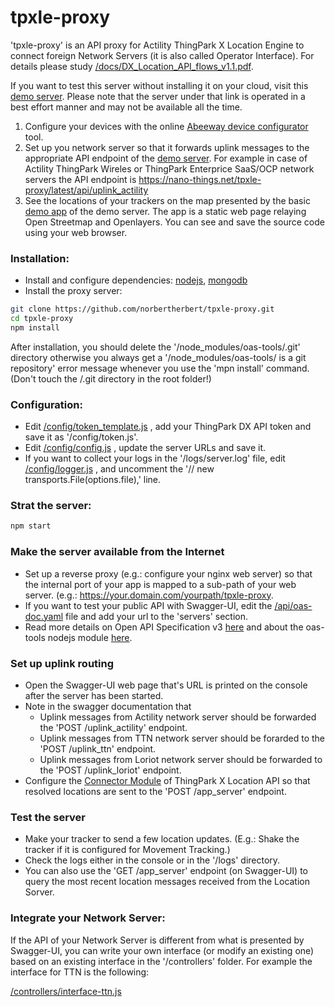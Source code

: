 # tpxle-proxy
'tpxle-proxy' is an API proxy for Actility ThingPark X Location Engine to connect foreign Network Servers (it is also called Operator Interface). For details please study 
[/docs/DX_Location_API_flows_v1.1.pdf](https://github.com/norbertherbert/tpxle-proxy/blob/master/docs/DX_Location_API_flows_v1.1.pdf).

If you want to test this server without installing it on your cloud, visit this 
[demo server](https://nano-things.net/tpxle-proxy/docs/). 
Please note that the server under that link is operated in a best effort manner and may not be available all the time.
1. Configure your devices with the online 
[Abeeway device configurator](https://nano-things.net/abeeway-demo) 
tool.
1. Set up you network server so that it forwards uplink messages to the appropriate API endpoint of the 
[demo server](https://nano-things.net/tpxle-proxy/docs/). 
For example in case of Actility ThingPark Wireles or ThingPark Enterprice SaaS/OCP network servers the 
API endpoint is https://nano-things.net/tpxle-proxy/latest/api/uplink_actility
1. See the locations of your trackers on the map presented by the basic 
[demo app](https://nano-things.net/tpxle-proxy/app) 
of the demo server. The app is a static web page relaying Open Streetmap and Openlayers. You can see and save 
the source code using your web browser.

### Installation:
* Install and configure dependencies: 
[nodejs](https://nodejs.org/), 
[mongodb](https://docs.mongodb.com/manual/installation/)
* Install the proxy server:
```bash
git clone https://github.com/norbertherbert/tpxle-proxy.git
cd tpxle-proxy
npm install
```
After installation, you should delete the '/node_modules/oas-tools/.git' directory otherwise you always get a '/node_modules/oas-tools/ is a git repository' error message whenever you use the 'mpn install' command. (Don't touch the /.git directory in the root folder!)
### Configuration:
* Edit 
[/config/token_template.js](https://github.com/norbertherbert/tpxle-proxy/blob/master/config/token_template.js)
, add your ThingPark DX API token and save it as '/config/token.js'. 
* Edit
[/config/config.js](https://github.com/norbertherbert/tpxle-proxy/blob/master/config/config.js)
, update the server URLs and save it.
* If you want to collect your logs in the '/logs/server.log' file, edit 
[/config/logger.js](https://github.com/norbertherbert/tpxle-proxy/blob/master/config/logger.js)
, and uncomment the '// new transports.File(options.file),' line.

### Strat the server:
```bash
npm start
```
### Make the server available from the Internet
* Set up a reverse proxy (e.g.: configure your nginx web server) so that the internal port of your app is mapped to a sub-path of your web server. (e.g.: https://your.domain.com/yourpath/tpxle-proxy.
* If you want to test your public API with Swagger-UI, edit the
[/api/oas-doc.yaml](https://github.com/norbertherbert/tpxle-proxy/blob/master/api/oas-doc.yaml) file and add your url to the 'servers' section.
* Read more details on Open API Specification v3 [here](https://github.com/OAI/OpenAPI-Specification/blob/master/versions/3.0.0.md) and about the oas-tools nodejs module [here](https://github.com/isa-group/oas-tools).
### Set up uplink routing
* Open the Swagger-UI web page that's URL is printed on the console after the server has been started.
* Note in the swagger documentation that
    * Uplink messages from Actility network server should be forwarded the 'POST /uplink_actility' endpoint.
    * Uplink messages from TTN network server should be forarded to the 'POST /uplink_ttn' endpoint.
    * Uplink messages from Loriot network server should be forwarded to the 'POST /uplink_loriot' endpoint.
* Configure the [Connector Module](https://dx-api.thingpark.com/location-connector/latest/swagger-ui/index.html?shortUrl=tpdx-location-connector-api-contract.json) of ThingPark X Location API so that resolved locations are sent to the 'POST /app_server' endpoint.
### Test the server
* Make your tracker to send a few location updates. (E.g.: Shake the tracker if it is configured for Movement Tracking.)
* Check the logs either in the console or in the '/logs' directory.
* You can also use the 'GET /app_server' endpoint (on Swagger-UI) to query the most recent location messages received from the Location Sorver. 

### Integrate your Network Server:
If the API of your Network Server is different from what is presented by Swagger-UI, you can write your own interface (or modify an existing one) based on an existing interface in the '/controllers' folder. For example the interface for TTN is the following:

[/controllers/interface-ttn.js](https://github.com/norbertherbert/tpxle-proxy/blob/master/controllers/interface-ttn.js)


